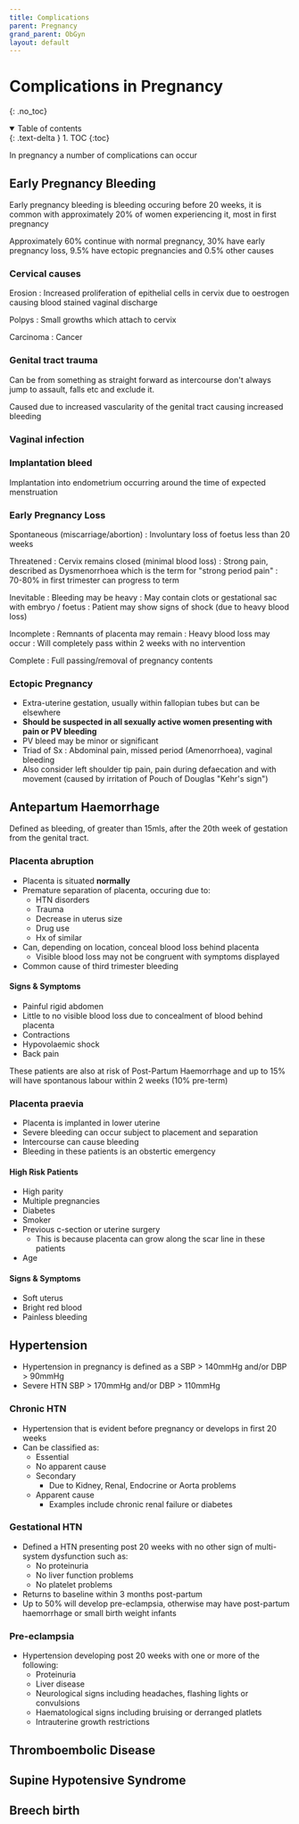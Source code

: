 ```yaml
---
title: Complications
parent: Pregnancy
grand_parent: ObGyn
layout: default
---
```


# Complications in Pregnancy
{: .no_toc}

<details open markdown="block">
  <summary>
    Table of contents
  </summary>
  {: .text-delta }
1. TOC
{:toc}
</details>

In pregnancy a number of complications can occur

## Early Pregnancy Bleeding

Early pregnancy bleeding is bleeding occuring before 20 weeks, it is common with approximately 20% of women experiencing it, most in first pregnancy

Approximately 60% continue with normal pregnancy, 30% have early pregnancy loss, 9.5% have ectopic pregnancies and 0.5% other causes 

### Cervical causes

Erosion
: Increased proliferation of epithelial cells in cervix due to oestrogen causing blood stained vaginal discharge

Polpys
: Small growths which attach to cervix

Carcinoma
: Cancer

### Genital tract trauma

Can be from something as straight forward as intercourse don't always jump to assault, falls etc and exclude it.

Caused due to increased vascularity of the genital tract causing increased bleeding

### Vaginal infection

### Implantation bleed

Implantation into endometrium occurring around the time of expected menstruation

### Early Pregnancy Loss

Spontaneous (miscarriage/abortion)
: Involuntary loss of foetus less than 20 weeks

Threatened
: Cervix remains closed (minimal blood loss)
: Strong pain, described as Dysmenorrhoea which is the term for "strong period pain"
: 70-80% in first trimester can progress to term

Inevitable
: Bleeding may be heavy
: May contain clots or gestational sac with embryo / foetus
: Patient may show signs of shock (due to heavy blood loss)

Incomplete
: Remnants of placenta may remain
: Heavy blood loss may occur
: Will completely pass within 2 weeks with no intervention

Complete
: Full passing/removal of pregnancy contents

### Ectopic Pregnancy

- Extra-uterine gestation, usually within fallopian tubes but can be elsewhere
- **Should be suspected in all sexually active women presenting with pain or PV bleeding**
- PV bleed may be minor or significant
- Triad of Sx : Abdominal pain, missed period (Amenorrhoea), vaginal bleeding
- Also consider left shoulder tip pain, pain during defaecation and with movement (caused by irritation of Pouch of Douglas "Kehr's sign")

## Antepartum Haemorrhage

Defined as bleeding, of greater than 15mls, after the 20th week of gestation from the genital tract.

### Placenta abruption

- Placenta is situated **normally**
- Premature separation of placenta, occuring due to:
  - HTN disorders
  - Trauma
  - Decrease in uterus size
  - Drug use
  - Hx of similar
- Can, depending on location, conceal blood loss behind placenta
  - Visible blood loss may not be congruent with symptoms displayed
- Common cause of third trimester bleeding

#### Signs & Symptoms

- Painful rigid abdomen
- Little to no visible blood loss due to concealment of blood behind placenta
- Contractions
- Hypovolaemic shock
- Back pain

These patients are also at risk of Post-Partum Haemorrhage and up to 15% will have spontanous labour within 2 weeks (10% pre-term)

### Placenta praevia

- Placenta is implanted in lower uterine
- Severe bleeding can occur subject to placement and separation
- Intercourse can cause bleeding
- Bleeding in these patients is an obstertic emergency

#### High Risk Patients

- High parity
- Multiple pregnancies
- Diabetes
- Smoker
- Previous c-section or uterine surgery
  - This is because placenta can grow along the scar line in these patients
- Age

#### Signs & Symptoms
- Soft uterus
- Bright red blood
- Painless bleeding

## Hypertension

- Hypertension in pregnancy is defined as a SBP > 140mmHg and/or DBP > 90mmHg
- Severe HTN SBP > 170mmHg and/or DBP > 110mmHg

### Chronic HTN

- Hypertension that is evident before pregnancy or develops in first 20 weeks
- Can be classified as:
  - Essential
  - No apparent cause
  - Secondary
    - Due to Kidney, Renal, Endocrine or Aorta problems
  - Apparent cause
    - Examples include chronic renal failure or diabetes

### Gestational HTN

- Defined a HTN presenting post 20 weeks with no other sign of multi-system dysfunction such as:
  - No proteinuria
  - No liver function problems
  - No platelet problems
- Returns to baseline within 3 months post-partum
- Up to 50% will develop pre-eclampsia, otherwise may have post-partum haemorrhage or small birth weight infants

### Pre-eclampsia

- Hypertension developing post 20 weeks with one or more of the following:
  - Proteinuria
  - Liver disease
  - Neurological signs including headaches, flashing lights or convulsions
  - Haematological signs including bruising or derranged platlets
  - Intrauterine growth restrictions

## Thromboembolic Disease


## Supine Hypotensive Syndrome

## Breech birth
